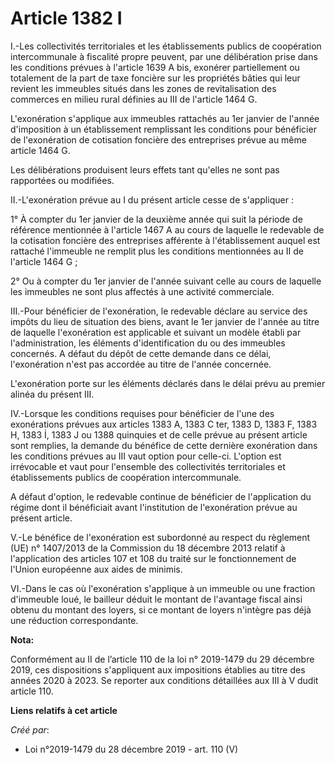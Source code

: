 # Article 1382 I

I.-Les collectivités territoriales et les établissements publics de coopération intercommunale à fiscalité propre peuvent,
par une délibération prise dans les conditions prévues à l'article 1639 A bis, exonérer partiellement ou totalement de la
part de taxe foncière sur les propriétés bâties qui leur revient les immeubles situés dans les zones de revitalisation des
commerces en milieu rural définies au III de l'article 1464 G.

L'exonération s'applique aux immeubles rattachés au 1er janvier de l'année d'imposition à un établissement remplissant les
conditions pour bénéficier de l'exonération de cotisation foncière des entreprises prévue au même article 1464 G.

Les délibérations produisent leurs effets tant qu'elles ne sont pas rapportées ou modifiées.

II.-L'exonération prévue au I du présent article cesse de s'appliquer :

1° À compter du 1er janvier de la deuxième année qui suit la période de référence mentionnée à l'article 1467 A au cours de
laquelle le redevable de la cotisation foncière des entreprises afférente à l'établissement auquel est rattaché l'immeuble ne
remplit plus les conditions mentionnées au II de l'article 1464 G ;

2° Ou à compter du 1er janvier de l'année suivant celle au cours de laquelle les immeubles ne sont plus affectés à une
activité commerciale.

III.-Pour bénéficier de l'exonération, le redevable déclare au service des impôts du lieu de situation des biens, avant le
1er janvier de l'année au titre de laquelle l'exonération est applicable et suivant un modèle établi par l'administration,
les éléments d'identification du ou des immeubles concernés. A défaut du dépôt de cette demande dans ce délai, l'exonération
n'est pas accordée au titre de l'année concernée.

L'exonération porte sur les éléments déclarés dans le délai prévu au premier alinéa du présent III.

IV.-Lorsque les conditions requises pour bénéficier de l'une des exonérations prévues aux articles 1383 A, 1383 C ter, 1383
D, 1383 F, 1383 H, 1383 İ, 1383 J ou 1388 quinquies et de celle prévue au présent article sont remplies, la demande du
bénéfice de cette dernière exonération dans les conditions prévues au III vaut option pour celle-ci. L'option est irrévocable
et vaut pour l'ensemble des collectivités territoriales et établissements publics de coopération intercommunale.

A défaut d'option, le redevable continue de bénéficier de l'application du régime dont il bénéficiait avant l'institution de
l'exonération prévue au présent article.

V.-Le bénéfice de l'exonération est subordonné au respect du règlement (UE) n° 1407/2013 de la Commission du 18 décembre 2013
relatif à l'application des articles 107 et 108 du traité sur le fonctionnement de l'Union européenne aux aides de minimis.

VI.-Dans le cas où l'exonération s'applique à un immeuble ou une fraction d'immeuble loué, le bailleur déduit le montant de
l'avantage fiscal ainsi obtenu du montant des loyers, si ce montant de loyers n'intègre pas déjà une réduction
correspondante.

**Nota:**

Conformément au II de l’article 110 de la loi n° 2019-1479 du 29 décembre 2019, ces dispositions s'appliquent aux impositions
établies au titre des années 2020 à 2023. Se reporter aux conditions détaillées aux III à V dudit article 110.

**Liens relatifs à cet article**

_Créé par_:

  - Loi n°2019-1479 du 28 décembre 2019 - art. 110 (V)
